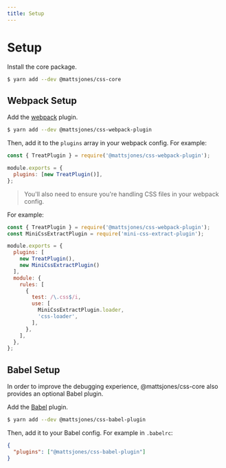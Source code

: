```yaml
---
title: Setup
---
```


# Setup

Install the core package.

```bash
$ yarn add --dev @mattsjones/css-core
```

## Webpack Setup

Add the [webpack](https://webpack.js.org) plugin.

```bash
$ yarn add --dev @mattsjones/css-webpack-plugin
```

Then, add it to the `plugins` array in your webpack config. For example:

```js
const { TreatPlugin } = require('@mattsjones/css-webpack-plugin');

module.exports = {
  plugins: [new TreatPlugin()],
};
```


> You'll also need to ensure you're handling CSS files in your webpack config.

For example:

```js
const { TreatPlugin } = require('@mattsjones/css-webpack-plugin');
const MiniCssExtractPlugin = require('mini-css-extract-plugin');

module.exports = {
  plugins: [
    new TreatPlugin(),
    new MiniCssExtractPlugin()
  ],
  module: {
    rules: [
      {
        test: /\.css$/i,
        use: [
          MiniCssExtractPlugin.loader,
          'css-loader',
        ],
      },
    ],
  },
};
```


## Babel Setup

In order to improve the debugging experience, @mattsjones/css-core also provides an optional Babel plugin.

Add the [Babel](https://babeljs.io) plugin.

```bash
$ yarn add --dev @mattsjones/css-babel-plugin
```

Then, add it to your Babel config. For example in `.babelrc`:

```json
{
  "plugins": ["@mattsjones/css-babel-plugin"]
}
```
